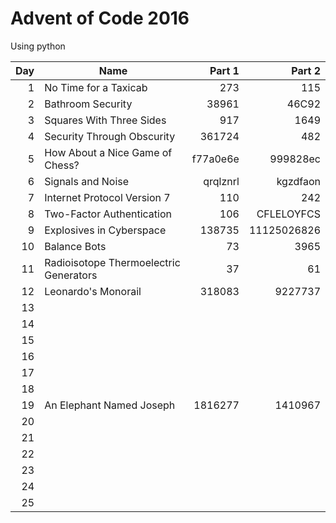 # Advent of Code 2016
Using python

| Day | Name | Part 1 | Part 2 |
-----:|------|-------:|-------:|
| 1 | No Time for a Taxicab | 273 | 115 |
| 2 | Bathroom Security | 38961 | 46C92 |
| 3 | Squares With Three Sides | 917 | 1649 |
| 4 | Security Through Obscurity | 361724 | 482 |
| 5 | How About a Nice Game of Chess? | f77a0e6e | 999828ec |
| 6 | Signals and Noise | qrqlznrl | kgzdfaon |
| 7 | Internet Protocol Version 7 | 110 | 242 |
| 8 | Two-Factor Authentication | 106 | CFLELOYFCS |
| 9 | Explosives in Cyberspace | 138735 | 11125026826 |
| 10 | Balance Bots | 73 | 3965 |
| 11 | Radioisotope Thermoelectric Generators | 37 | 61 |
| 12 | Leonardo's Monorail | 318083 | 9227737 |
| 13 |  |  |  |
| 14 |  |  |  |
| 15 |  |  |  |
| 16 |  |  |  |
| 17 |  |  |  |
| 18 |  |  |  |
| 19 | An Elephant Named Joseph | 1816277 | 1410967 |
| 20 |  |  |  |
| 21 |  |  |  |
| 22 |  |  |  |
| 23 |  |  |  |
| 24 |  |  |  |
| 25 |  |  |  |
